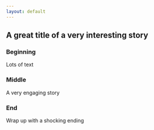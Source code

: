 ```yaml
---
layout: default
---
```


## A great title of a very interesting story

### Beginning

Lots of text

### Middle

A very engaging story

### End

Wrap up with a shocking ending
